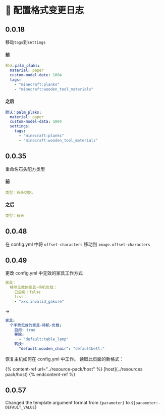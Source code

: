 # 📓 配置格式变更日志

## 0.0.18

移动`tags`到`settings`

#### 前

```yaml
默认:palm_plaks:
  material: paper
  custom-model-date: 1004
  tags:
    - "minecraft:planks"
    - "minecraft:wooden_tool_materials"
```

#### 之后

```yaml
默认：palm_plaks:
  material: paper
  custom-model-data: 1004
  settings:
    tags:
      - "minecraft:planks"
      - "minecraft:wooden_tool_materials"
```

## 0.0.35

重命名石头配方类型

#### 前

```yaml
类型：石头切割。
```

#### 之后

```yaml
类型：石头
```

## 0.0.48

在 config.yml 中将 `offset-characters` 移动到 `image.offset-characters`

## 0.0.49

更改 config.yml 中无效的家具工作方式

```yaml
家具：
  移除无效的家具-待机负载：
    已启用：false
    list：
    - "xxx:invalid_gakure"
```

->

```yaml
家具:
  个手势无效的家具-待机-负载:
    启用: true
    移除:
      - "default:table_lamp"
    转换:
      "default:wooden_chair": "defaultbett:"
```

恢复主机如何在 config.yml 中工作。 读取此页面的新格式：

{% content-ref url="../resource-pack/host" %}
[host](../resources pack/host)
{% endcontent-ref %}

## 0.0.57

Changed the template argument format from `{parameter}` to `${parameter:-DEFAULT_VALUE}`
